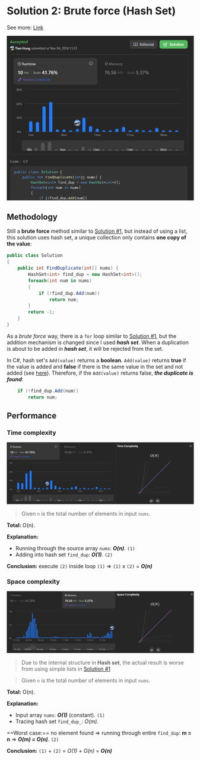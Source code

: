 # Solution 2: Brute force (Hash Set)

See more: [Link](https://leetcode.com/problems/find-the-duplicate-number/submissions/1442368466/)

![submission](./result.PNG "Submission result")

## Methodology

Still a **brute force** method similar to [Solution #1][1], but instead of using a list, this solution uses hash set, a unique collection only contains **one copy of the value**:

```cs
public class Solution 
{ 
	public int FindDuplicate(int[] nums) {
		HashSet<int> find_dup = new HashSet<int>(); 
		foreach(int num in nums) 
		{ 
			if (!find_dup.Add(num)) 
				return num; 
		} 
		return -1; 
	} 
}
```

As a *brute force* way, there is a `for` loop similar to [Solution #1][1], but the addition mechanism is changed since I used ***hash set***. When a duplication is about to be added in ***hash set***, it will be rejected from the set.

In C#, hash set's `Add(value)` returns a **boolean**. `Add(value)` returns **true** if the value is added and **false** if there is the same value in the set and not added (see [here][hash set Add()]). Therefore, if the `Add(value)` returns false, ***the duplicate is found***:

```cs
	if (!find_dup.Add(num)) 
		return num;
```

## Performance
### Time complexity

![speed](./speed.png "Time complexity")

> Given `n` is the total number of elements in input `nums`.

**Total:** O(n).

**Explanation:**
- Running through the source array `nums`: ***O(n)***. `(1)`
- Adding into hash set `find_dup`: ***O(1)***. `(2)`

**Conclusion:** execute `(2)` inside loop `(1)` => `(1)` x `(2)` = ***O(n)***

### Space complexity

![memory](./memory.png "Space complexity")
> Due to the internal structure in **Hash set**, the actual result is worse from using simple lists in [Solution #1][1]

> Given `n` is the total number of elements in input `nums`.

**Total:** O(n).

**Explanation:**
- Input array `nums`: ***O(1)*** (constant). `(1)`
- Tracing hash set `find_dup_`: *O(m)*.

==Worst case:== no element found => running through entire `find_dup`: **m = n** => ***O(m) = O(n)***. `(2)`

**Conclusion:** `(1)` + `(2)` = *O(1) + O(n)* = ***O(n)***

[1]: ../#1.%20Brute%20force%20(List)/
[hash set Add()]: https://learn.microsoft.com/en-us/dotnet/api/system.collections.generic.hashset-1.add?view=net-8.0 